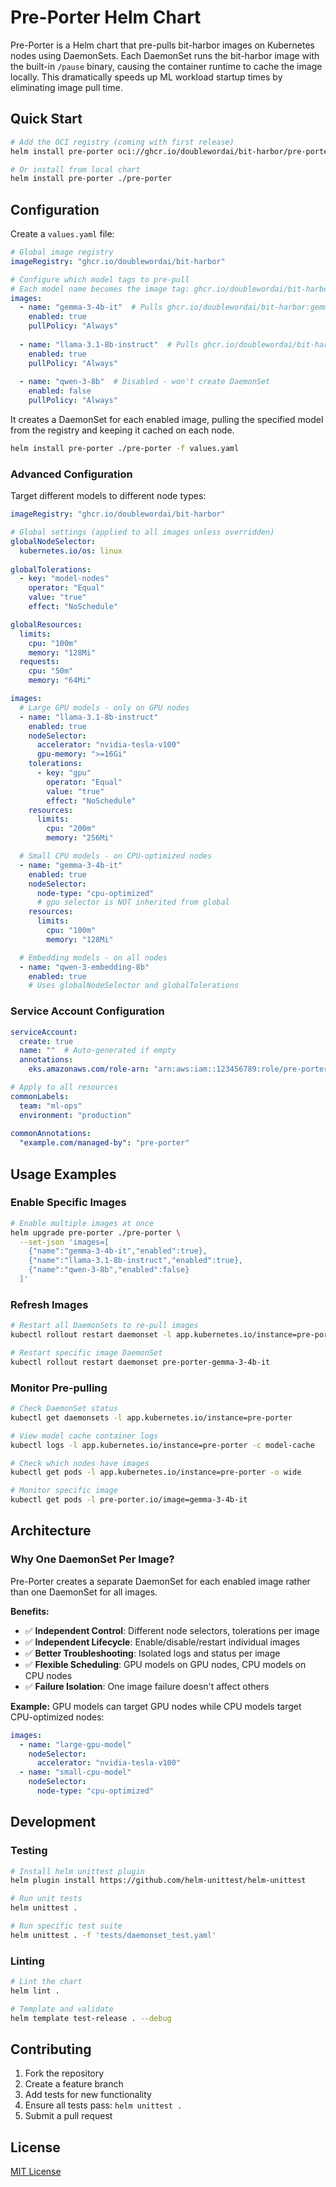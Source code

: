 # Pre-Porter Helm Chart

Pre-Porter is a Helm chart that pre-pulls bit-harbor images on Kubernetes nodes using DaemonSets. Each DaemonSet runs the bit-harbor image with the built-in `/pause` binary, causing the container runtime to cache the image locally. This dramatically speeds up ML workload startup times by eliminating image pull time.

## Quick Start

```bash
# Add the OCI registry (coming with first release)
helm install pre-porter oci://ghcr.io/doublewordai/bit-harbor/pre-porter

# Or install from local chart
helm install pre-porter ./pre-porter
```

## Configuration

Create a `values.yaml` file:

```yaml
# Global image registry
imageRegistry: "ghcr.io/doublewordai/bit-harbor"

# Configure which model tags to pre-pull
# Each model name becomes the image tag: ghcr.io/doublewordai/bit-harbor:<model-name>
images:
  - name: "gemma-3-4b-it"  # Pulls ghcr.io/doublewordai/bit-harbor:gemma-3-4b-it
    enabled: true
    pullPolicy: "Always"
    
  - name: "llama-3.1-8b-instruct"  # Pulls ghcr.io/doublewordai/bit-harbor:llama-3.1-8b-instruct
    enabled: true
    pullPolicy: "Always"
    
  - name: "qwen-3-8b"  # Disabled - won't create DaemonSet
    enabled: false
    pullPolicy: "Always"
```

It creates a DaemonSet for each enabled image, pulling the specified model from the registry and keeping it cached on each node.

```bash
helm install pre-porter ./pre-porter -f values.yaml
```

### Advanced Configuration

Target different models to different node types:

```yaml
imageRegistry: "ghcr.io/doublewordai/bit-harbor"

# Global settings (applied to all images unless overridden)
globalNodeSelector:
  kubernetes.io/os: linux
  
globalTolerations:
  - key: "model-nodes"
    operator: "Equal"
    value: "true"
    effect: "NoSchedule"

globalResources:
  limits:
    cpu: "100m"
    memory: "128Mi"
  requests:
    cpu: "50m"
    memory: "64Mi"

images:
  # Large GPU models - only on GPU nodes
  - name: "llama-3.1-8b-instruct"
    enabled: true
    nodeSelector:
      accelerator: "nvidia-tesla-v100"
      gpu-memory: ">=16Gi"
    tolerations:
      - key: "gpu"
        operator: "Equal"
        value: "true"
        effect: "NoSchedule"
    resources:
      limits:
        cpu: "200m"
        memory: "256Mi"

  # Small CPU models - on CPU-optimized nodes  
  - name: "gemma-3-4b-it"
    enabled: true
    nodeSelector:
      node-type: "cpu-optimized"
      # gpu selector is NOT inherited from global
    resources:
      limits:
        cpu: "100m"
        memory: "128Mi"

  # Embedding models - on all nodes
  - name: "qwen-3-embedding-8b"
    enabled: true
    # Uses globalNodeSelector and globalTolerations
```

### Service Account Configuration

```yaml
serviceAccount:
  create: true
  name: ""  # Auto-generated if empty
  annotations:
    eks.amazonaws.com/role-arn: "arn:aws:iam::123456789:role/pre-porter-role"

# Apply to all resources
commonLabels:
  team: "ml-ops"
  environment: "production"
  
commonAnnotations:
  "example.com/managed-by": "pre-porter"
```

## Usage Examples

### Enable Specific Images

```bash
# Enable multiple images at once
helm upgrade pre-porter ./pre-porter \
  --set-json 'images=[
    {"name":"gemma-3-4b-it","enabled":true},
    {"name":"llama-3.1-8b-instruct","enabled":true},
    {"name":"qwen-3-8b","enabled":false}
  ]'
```

### Refresh Images

```bash
# Restart all DaemonSets to re-pull images
kubectl rollout restart daemonset -l app.kubernetes.io/instance=pre-porter

# Restart specific image DaemonSet
kubectl rollout restart daemonset pre-porter-gemma-3-4b-it
```

### Monitor Pre-pulling

```bash
# Check DaemonSet status
kubectl get daemonsets -l app.kubernetes.io/instance=pre-porter

# View model cache container logs  
kubectl logs -l app.kubernetes.io/instance=pre-porter -c model-cache

# Check which nodes have images
kubectl get pods -l app.kubernetes.io/instance=pre-porter -o wide

# Monitor specific image
kubectl get pods -l pre-porter.io/image=gemma-3-4b-it
```

## Architecture

### Why One DaemonSet Per Image?

Pre-Porter creates a separate DaemonSet for each enabled image rather than one DaemonSet for all images.

**Benefits:**

- ✅ **Independent Control**: Different node selectors, tolerations per image
- ✅ **Independent Lifecycle**: Enable/disable/restart individual images  
- ✅ **Better Troubleshooting**: Isolated logs and status per image
- ✅ **Flexible Scheduling**: GPU models on GPU nodes, CPU models on CPU nodes
- ✅ **Failure Isolation**: One image failure doesn't affect others

**Example:** GPU models can target GPU nodes while CPU models target CPU-optimized nodes:

```yaml
images:
  - name: "large-gpu-model"
    nodeSelector: 
      accelerator: "nvidia-tesla-v100"
  - name: "small-cpu-model" 
    nodeSelector:
      node-type: "cpu-optimized"
```

## Development

### Testing

```bash
# Install helm unittest plugin
helm plugin install https://github.com/helm-unittest/helm-unittest

# Run unit tests  
helm unittest .

# Run specific test suite
helm unittest . -f 'tests/daemonset_test.yaml'
```

### Linting

```bash
# Lint the chart
helm lint .

# Template and validate
helm template test-release . --debug
```

## Contributing

1. Fork the repository
2. Create a feature branch
3. Add tests for new functionality
4. Ensure all tests pass: `helm unittest .`
5. Submit a pull request

## License

[MIT License](../LICENSE)
